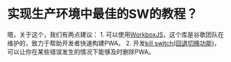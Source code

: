 # 实现生产环境中最佳的SW的教程？

嗯，关于这个，我们有两点建议： 1. 可以使用[WorkboxJS](https://workboxjs.org/)，这个库是谷歌团队在维护的，致力于帮助开发者快速构建PWA。 2. 开发[kill switch\(回退切换功能\)](http://stackoverflow.com/questions/33986976/how-can-i-remove-a-buggy-service-worker-or-implement-a-kill-switch)，可以让你在某些错误发生的情况下能够及时删除PWA。

